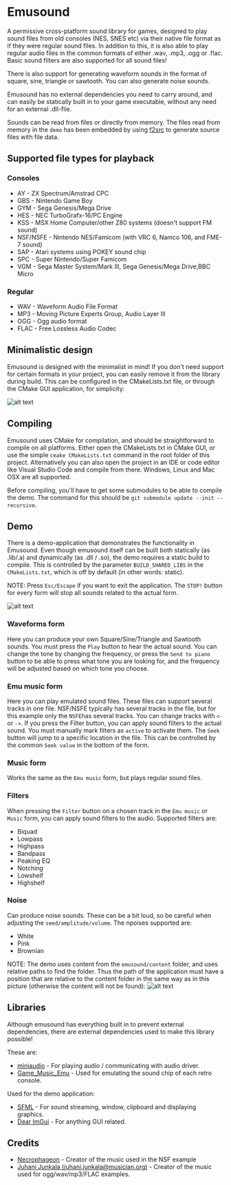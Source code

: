 # Emusound
A permissive cross-platform sound library for games,
designed to play sound files from old consoles (NES, SNES etc) via
their native file format as if they were regular sound files. 
In addition to this, it is also able to play regular audio files in 
the common formats of either .wav, .mp3, .ogg or .flac. 
Basic sound filters are also supported for all sound files!

There is also support for generating waveform sounds in the format of
square, sine, triangle or sawtooth. You can also generate noise sounds.

Emusound has no external dependencies you need to carry around, and can easily be
statically built in to your game executable, without any need for an external .dll-file.

Sounds can be read from files or directly from memory. The files read from memory in the `demo`
has been embedded by using [f2src](https://github.com/SSBMTonberry/f2src) to generate source files
with file data.

## Supported file types for playback

### Consoles
- AY        - ZX Spectrum/Amstrad CPC
- GBS       - Nintendo Game Boy
- GYM       - Sega Genesis/Mega Drive
- HES       - NEC TurboGrafx-16/PC Engine
- KSS       - MSX Home Computer/other Z80 systems (doesn't support FM sound)
- NSF/NSFE  - Nintendo NES/Famicom (with VRC 6, Namco 106, and FME-7 sound)
- SAP       - Atari systems using POKEY sound chip
- SPC       - Super Nintendo/Super Famicom
- VGM       - Sega Master System/Mark III, Sega Genesis/Mega Drive,BBC Micro

### Regular
- WAV - Waveform Audio File Format
- MP3 - Moving Picture Experts Group, Audio Layer III
- OGG - Ogg audio format
- FLAC - Free Lossless Audio Codec 

## Minimalistic design
Emusound is designed with the minimalist in mind!
If you don't need support for certain formats in your project, you can easily 
remove it from the library during build. This can be configured in the CMakeLists.txt file, or through
the CMake GUI application, for simplicity:

![alt text](https://github.com/SSBMTonberry/emusound/blob/master/images/emusound_01.png "Emusound CMake GUI") 

## Compiling
Emusound uses CMake for compilation, and should be straightforward to compile on all platforms. Either open the CMakeLists.txt in CMake GUI, 
or use the simple `cmake CMakeLists.txt` command in the root folder of this project. Alternatively you can also open the project in an IDE or code editor like Visual Studio Code and compile from there. Windows, Linux and Mac OSX are all supported.

Before compiling, you'll have to get some submodules to be able to compile the demo. 
The command for this should be `git submodule update --init --recursive`.

## Demo
There is a demo-application that demonstrates the functionality in Emusound.
Even though emusound itself can be built both statically (as .lib/.a) and dynamically (as .dll / .so), the demo requires a static build
to compile. This is controlled by the parameter `BUILD_SHARED_LIBS` in the `CMakeLists.txt`, which is off by default (in other words: static).

NOTE: Press `Esc/Escape` if you want to exit the application. The `STOP!` button for every form will stop all sounds related to the actual form.

![alt text](https://github.com/SSBMTonberry/emusound/blob/master/images/emusound_02.png "Emusound demo Screenshot") 

### Waveforms form
Here you can produce your own Square/Sine/Triangle and Sawtooth sounds. You must press the `Play` button to hear the actual sound. You can change the tone by changing the frequency, or press the `Send to piano` button to be able to press what tone you are looking for, and the frequency will be adjusted based on which tone you choose.

### Emu music form
Here you can play emulated sound files. These files can support several tracks in one file. NSF/NSFE typically has several tracks in the file, but for this example only the `NSFE`has several tracks. You can change tracks with `<-` or `->`. If you press the Filter button, you can apply sound filters to the actual sound. You must manually mark filters as `active` to activate them. The `Seek` button will jump to a specific location in the file. This can be controlled by the common `Seek value` in the bottom of the form.

### Music form
Works the same as the `Emu music` form, but plays regular sound files.

### Filters
When pressing the `Filter` button on a chosen track in the `Emu music` or `Music` form, you can apply sound filters to the audio.
Supported filters are:
- Biquad
- Lowpass
- Highpass 
- Bandpass
- Peaking EQ
- Notching
- Lowshelf
- Highshelf

### Noise
Can produce noise sounds. These can be a bit loud, so be careful when adjusting the `seed/amplitude/volume`.
The npoises supported are:
- White
- Pink
- Brownian

NOTE: The demo uses content from the `emusound/content` folder, and uses relative paths to find the folder. Thus the path of the application must have a position that are relative to the content folder in the same way as in this picture (otherwise the content will not be found):
![alt text](https://github.com/SSBMTonberry/emusound/blob/master/images/emusound_03.png "Emusound demo position") 

## Libraries
Although emusound has everything built in to prevent external dependencies, there are external dependencies used to make
this library possible!

These are:
- [miniaudio](https://github.com/dr-soft/miniaudio) - For playing audio / communicating with audio driver.
- [Game_Music_Emu](http://blargg.8bitalley.com/libs/audio.html#Game_Music_Emu) - Used for emulating the sound chip of each retro console.

Used for the demo application:
- [SFML](https://github.com/SFML/SFML) - For sound streaming, window, clipboard and displaying graphics.
- [Dear ImGui](https://github.com/ocornut/imgui) - For anything GUI related.

## Credits
- [Necrophageon](https://www.youtube.com/watch?v=GPJU85sbDIw&t=5s) - Creator of the music used in the NSF example
- [Juhani Junkala (juhani.junkala@musician.org)](https://www.youtube.com/watch?v=dbACpSy9FWY) - Creator of the music used for ogg/wav/mp3/FLAC examples.
